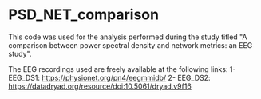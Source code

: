 # PSD_NET_comparison

This code was used for the analysis performed during the study titled "A comparison between power spectral density and network metrics: an EEG study".

The EEG recordings used are freely available at the following links:
1- EEG_DS1: https://physionet.org/pn4/eegmmidb/
2- EEG_DS2: https://datadryad.org/resource/doi:10.5061/dryad.v9f16

